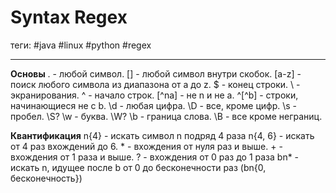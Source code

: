 # Syntax Regex
теги:  #java #linux  #python  #regex 

---
**Основы**
. - любой символ.
[] - любой символ внутри скобок.
[a-z] - поиск любого символа из диапазона от a до z.
$ - конец строки.
\ - экранирования.
^ - начало строк.
\[^na] - не n и не a.
^\[^b] - строки, начинающиеся не с b.
\d - любая цифра.
\D - все, кроме цифр.
\s - пробел. \S?
\w - буква. \W?
\b - граница слова.
\B - все кроме неграниц.

**Квантификация**
n{4} - искать символ n подряд 4 раза
n{4, 6} - искать от 4 раз вхождений до 6.
\* - вхождения от нуля раз и выше.
\+ - вхождения от 1 раза и выше.
? - вхождения от 0 раз до 1 раза
bn\* - искать n, идущее после b от 0 до бесконечности раз (bn{0, бесконечность})